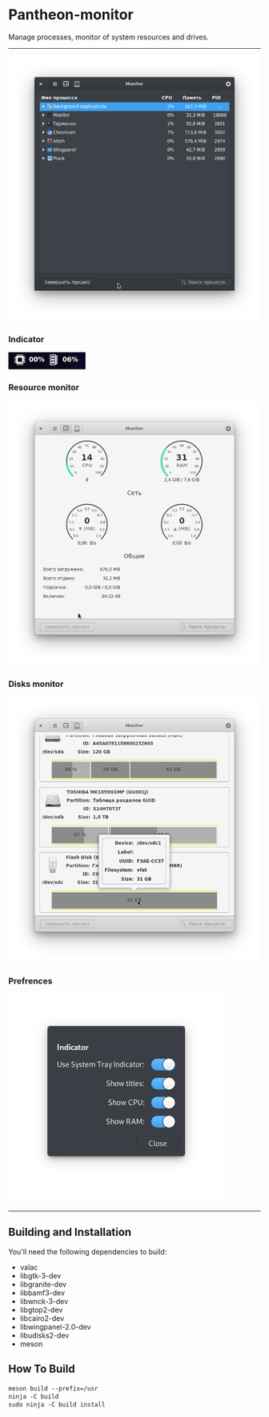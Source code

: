 # Pantheon-monitor
Manage processes, monitor of system resources and drives.

----

![Screenshot](data/screenshot1.png)

### Indicator
![Screenshot](data/screenshot2.png)

### Resource monitor
![Screenshot](data/screenshot4.png)

### Disks monitor
![Screenshot](data/screenshot3.png)

### Prefrences
![Screenshot](data/screenshot5.png)

---

## Building and Installation

You'll need the following dependencies to build:
* valac
* libgtk-3-dev
* libgranite-dev
* libbamf3-dev
* libwnck-3-dev
* libgtop2-dev
* libcairo2-dev
* libwingpanel-2.0-dev
* libudisks2-dev
* meson

## How To Build

    meson build --prefix=/usr
    ninja -C build
    sudo ninja -C build install
